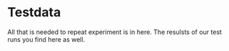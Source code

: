 # Testdata
All that is needed to repeat experiment is in here.
The resulsts of our test runs you find here as well.

